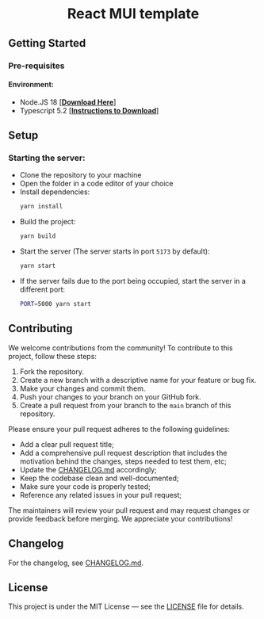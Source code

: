 <div align="center"><h1><b>React MUI template</b></h1></div>

## Getting Started

### Pre-requisites

#### Environment:

- Node.JS 18 [**[Download Here]**]
- Typescript 5.2 [**[Instructions to Download]**]

## Setup

### Starting the server:

- Clone the repository to your machine
- Open the folder in a code editor of your choice
- Install dependencies:
  ```bash
  yarn install
  ```
- Build the project:
  ```bash
  yarn build
  ```
- Start the server (The server starts in port `5173` by default):
  ```bash
  yarn start
  ```
- If the server fails due to the port being occupied, start the server in a different port:
  ```bash
  PORT=5000 yarn start
  ```

## Contributing

We welcome contributions from the community! To contribute to this project, follow these steps:

1. Fork the repository.
1. Create a new branch with a descriptive name for your feature or bug fix.
1. Make your changes and commit them.
1. Push your changes to your branch on your GitHub fork.
1. Create a pull request from your branch to the `main` branch of this repository.

Please ensure your pull request adheres to the following guidelines:
- Add a clear pull request title;
- Add a comprehensive pull request description that includes the motivation behind the changes, steps needed to test them, etc;
- Update the [CHANGELOG.md] accordingly;
- Keep the codebase clean and well-documented;
- Make sure your code is properly tested;
- Reference any related issues in your pull request;

The maintainers will review your pull request and may request changes or provide feedback before merging. We appreciate your contributions!


## Changelog

For the changelog, see [CHANGELOG.md](./CHANGELOG.md).

## License

This project is under the MIT License — see the [LICENSE](./LICENSE) file for details.

[Download Here]: https://nodejs.org/en/download/
[Instructions to Download]: https://www.typescriptlang.org/download
[CHANGELOG.md]: ./CHANGELOG.md
